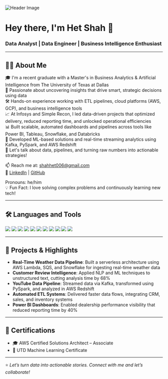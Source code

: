 ![Header Image](./github-header-image.png) <!-- Replace with your actual image link -->

# Hey there, I'm Het Shah 👋

### Data Analyst | Data Engineer | Business Intelligence Enthusiast

---

## 🙋‍♂️ About Me

🎓 I'm a recent graduate with a Master's in Business Analytics & Artificial Intelligence from The University of Texas at Dallas  
🧠 Passionate about uncovering insights that drive smart, strategic decisions using data  
🛠️ Hands-on experience working with ETL pipelines, cloud platforms (AWS, GCP), and business intelligence tools  
📈 At Infosys and Simple Recon, I led data-driven projects that optimized delivery, reduced reporting time, and unlocked operational efficiencies  
📊 Built scalable, automated dashboards and pipelines across tools like Power BI, Tableau, Snowflake, and Databricks  
🤖 Developed ML-based solutions and real-time streaming analytics using Kafka, PySpark, and AWS Redshift  
💬 Let's talk about data, pipelines, and turning raw numbers into actionable strategies!

📫 Reach me at: [shahhet006@gmail.com](mailto:shahhet006@gmail.com)  
🔗 [LinkedIn](https://www.linkedin.com/in/hetshah006/) | [GitHub](https://github.com/shahhet006)

Pronouns: he/him  
💡 Fun Fact: I love solving complex problems and continuously learning new tech!

---

## 🛠️ Languages and Tools

<p align="left">
  <img src="https://img.shields.io/badge/Python-3670A0?style=for-the-badge&logo=python&logoColor=ffdd54" />
  <img src="https://img.shields.io/badge/SQL-4479A1?style=for-the-badge&logo=postgresql&logoColor=white" />
  <img src="https://img.shields.io/badge/AWS-FF9900?style=for-the-badge&logo=amazon-aws&logoColor=white" />
  <img src="https://img.shields.io/badge/Snowflake-29B5E8?style=for-the-badge&logo=snowflake&logoColor=white" />
  <img src="https://img.shields.io/badge/Tableau-E97627?style=for-the-badge&logo=tableau&logoColor=white" />
  <img src="https://img.shields.io/badge/PowerBI-F2C811?style=for-the-badge&logo=powerbi&logoColor=white" />
  <img src="https://img.shields.io/badge/Databricks-E62B1E?style=for-the-badge&logo=databricks&logoColor=white" />
  <img src="https://img.shields.io/badge/Apache_Spark-E25A1C?style=for-the-badge&logo=apachespark&logoColor=white" />
  <img src="https://img.shields.io/badge/Apache_Airflow-017CEE?style=for-the-badge&logo=apacheairflow&logoColor=white" />
  <img src="https://img.shields.io/badge/Hadoop-66CCFF?style=for-the-badge&logo=apachehadoop&logoColor=black" />
  <img src="https://img.shields.io/badge/Redshift-8C4FFF?style=for-the-badge&logo=amazon-aws&logoColor=white" />
</p>

---

## 🚀 Projects & Highlights

- **Real-Time Weather Data Pipeline**: Built a serverless architecture using AWS Lambda, SQS, and Snowflake for ingesting real-time weather data  
- **Customer Review Intelligence**: Applied NLP and ML techniques to unstructured text, cutting analysis time by 68%  
- **YouTube Data Pipeline**: Streamed data via Kafka, transformed using PySpark, and analyzed in AWS Redshift  
- **Automated ETL Systems**: Delivered faster data flows, integrating CRM, sales, and inventory systems  
- **Power BI Dashboards**: Enabled dealership performance visibility that reduced reporting time by 40%

---

## 🏅 Certifications

- 🎓 AWS Certified Solutions Architect – Associate  
- 📜 UTD Machine Learning Certificate  

---

⭐ *Let’s turn data into actionable stories. Connect with me and let’s collaborate!*
